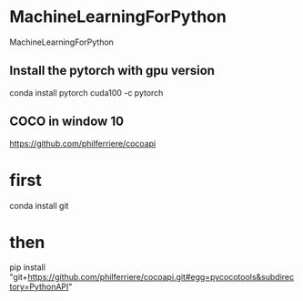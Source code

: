 # MachineLearningForPython
MachineLearningForPython

## Install the pytorch with gpu version  
conda install pytorch cuda100 -c pytorch

## COCO in window 10  
https://github.com/philferriere/cocoapi  

# first  
conda install git  
# then  
pip install "git+https://github.com/philferriere/cocoapi.git#egg=pycocotools&subdirectory=PythonAPI"  

